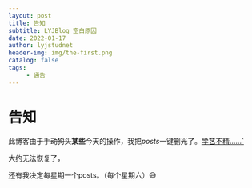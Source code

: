 ```yaml
---
layout: post
title: 告知
subtitle: LYJBlog 空白原因
date: 2022-01-17
author: lyjstudnet
header-img: img/the-first.png
catalog: false
tags:
     - 通告
---
```


# 告知

此博客由于~~手动狗头~~**某些**今天的操作，我把*posts*一键删光了。<u>学艺不精……`</u>

大约无法恢复了，

还有我决定每星期一个posts。（每个星期六）😅

